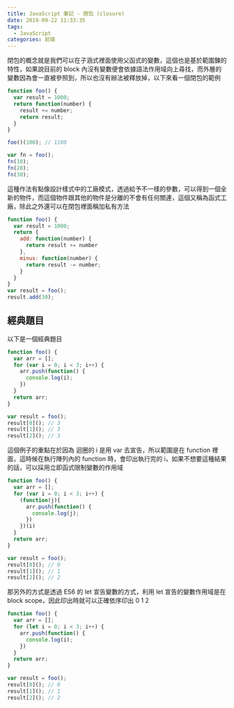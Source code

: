 ```yaml
---
title: JavaScript 筆記 - 閉包 (closure)
date: 2019-09-22 11:33:35
tags: 
  - JavaScript
categories: 前端
---
```


閉包的概念就是我們可以在子涵式裡面使用父函式的變數，這個也是基於範圍鍊的特性，如果說目前的 block 內沒有變數便會依據語法作用域向上尋找，而外層的變數因為會一直被參照到，所以也沒有辦法被釋放掉，以下來看一個閉包的範例

``` JavaScript
function foo() {
  var result = 1000;
  return function(number) {
    result += number;
    return result;
  }
}

foo()(100); // 1100

var fn = foo();
fn(10);
fn(20);
fn(30);
```

這種作法有點像設計樣式中的工廠模式，透過給予不一樣的參數，可以得到一個全新的物件，而這個物件跟其他的物件是分離的不會有任何關連，這個又稱為函式工廠，除此之外還可以在閉包裡面稱加私有方法

``` JavaScript
function foo() {
  var result = 1000;
  return {
    add: function(number) {
      return result += number
    },
    minus: function(number) {
      return result -= number;
    }
  }
}
var result = foo();
result.add(30);
```

## 經典題目
以下是一個經典題目

``` JavaScript
function foo() {
  var arr = [];
  for (var i = 0; i < 3; i++) {
    arr.push(function() {
      console.log(i);
    })
  }
  return arr;
}

var result = foo();
result[0](); // 3
result[1](); // 3
result[2](); // 3
```

這個例子的重點在於因為 迴圈的 i 是用 var 去宣告，所以範圍是在 function 裡面，這時候在執行陣列內的 function 時，會印出執行完的 i，如果不想要這種結果的話，可以採用立即函式限制變數的作用域

``` JavaScript
function foo() {
  var arr = [];
  for (var i = 0; i < 3; i++) {
    (function(j){
      arr.push(function() {
        console.log(j);
      })
    })(i)
  }
  return arr;
}

var result = foo();
result[0](); // 0
result[1](); // 1
result[2](); // 2
```

那另外的方式是透過 ES6 的 let 宣告變數的方式，利用 let 宣告的變數作用域是在 block scope，因此印出時就可以正確依序印出 0 1 2

``` JavaScript
function foo() {
  var arr = [];
  for (let i = 0; i < 3; i++) {
    arr.push(function() {
      console.log(i);
    })
  }
  return arr;
}

var result = foo();
result[0](); // 0
result[1](); // 1
result[2](); // 2
```